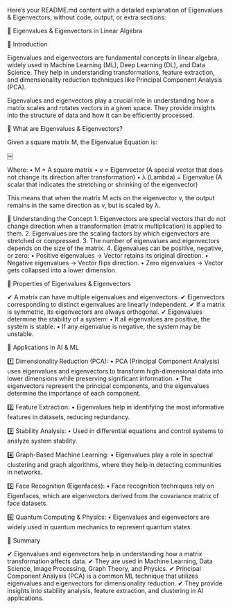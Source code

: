 Here’s your README.md content with a detailed explanation of Eigenvalues & Eigenvectors, without code, output, or extra sections:

📌 Eigenvalues & Eigenvectors in Linear Algebra

🔹 Introduction

Eigenvalues and eigenvectors are fundamental concepts in linear algebra, widely used in Machine Learning (ML), Deep Learning (DL), and Data Science. They help in understanding transformations, feature extraction, and dimensionality reduction techniques like Principal Component Analysis (PCA).

Eigenvalues and eigenvectors play a crucial role in understanding how a matrix scales and rotates vectors in a given space. They provide insights into the structure of data and how it can be efficiently processed.

📝 What are Eigenvalues & Eigenvectors?

Given a square matrix M, the Eigenvalue Equation is:

￼

Where:
	•	M = A square matrix
	•	v = Eigenvector (A special vector that does not change its direction after transformation)
	•	λ (Lambda) = Eigenvalue (A scalar that indicates the stretching or shrinking of the eigenvector)

This means that when the matrix M acts on the eigenvector v, the output remains in the same direction as v, but is scaled by λ.

🔹 Understanding the Concept
	1.	Eigenvectors are special vectors that do not change direction when a transformation (matrix multiplication) is applied to them.
	2.	Eigenvalues are the scaling factors by which eigenvectors are stretched or compressed.
	3.	The number of eigenvalues and eigenvectors depends on the size of the matrix.
	4.	Eigenvalues can be positive, negative, or zero:
	•	Positive eigenvalues → Vector retains its original direction.
	•	Negative eigenvalues → Vector flips direction.
	•	Zero eigenvalues → Vector gets collapsed into a lower dimension.

🔹 Properties of Eigenvalues & Eigenvectors

✔ A matrix can have multiple eigenvalues and eigenvectors.
✔ Eigenvectors corresponding to distinct eigenvalues are linearly independent.
✔ If a matrix is symmetric, its eigenvectors are always orthogonal.
✔ Eigenvalues determine the stability of a system:
	•	If all eigenvalues are positive, the system is stable.
	•	If any eigenvalue is negative, the system may be unstable.

🔹 Applications in AI & ML

1️⃣ Dimensionality Reduction (PCA):
	•	PCA (Principal Component Analysis) uses eigenvalues and eigenvectors to transform high-dimensional data into lower dimensions while preserving significant information.
	•	The eigenvectors represent the principal components, and the eigenvalues determine the importance of each component.

2️⃣ Feature Extraction:
	•	Eigenvalues help in identifying the most informative features in datasets, reducing redundancy.

3️⃣ Stability Analysis:
	•	Used in differential equations and control systems to analyze system stability.

4️⃣ Graph-Based Machine Learning:
	•	Eigenvalues play a role in spectral clustering and graph algorithms, where they help in detecting communities in networks.

5️⃣ Face Recognition (Eigenfaces):
	•	Face recognition techniques rely on Eigenfaces, which are eigenvectors derived from the covariance matrix of face datasets.

6️⃣ Quantum Computing & Physics:
	•	Eigenvalues and eigenvectors are widely used in quantum mechanics to represent quantum states.

📌 Summary

✔ Eigenvalues and eigenvectors help in understanding how a matrix transformation affects data.
✔ They are used in Machine Learning, Data Science, Image Processing, Graph Theory, and Physics.
✔ Principal Component Analysis (PCA) is a common ML technique that utilizes eigenvalues and eigenvectors for dimensionality reduction.
✔ They provide insights into stability analysis, feature extraction, and clustering in AI applications.

